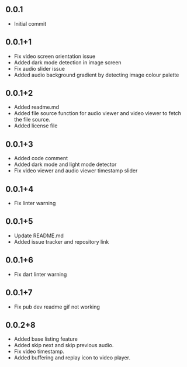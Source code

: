 ## 0.0.1

- Initial commit

## 0.0.1+1

- Fix video screen orientation issue
- Added dark mode detection in image screen
- Fix audio slider issue
- Added audio background gradient by detecting image colour palette

## 0.0.1+2

- Added readme.md
- Added file source function for audio viewer and video viewer to fetch the file source.
- Added license file

## 0.0.1+3

- Added code comment
- Added dark mode and light mode detector
- Fix video viewer and audio viewer timestamp slider

## 0.0.1+4

- Fix linter warning

## 0.0.1+5

- Update README.md
- Added issue tracker and repository link

## 0.0.1+6

- Fix dart linter warning 

## 0.0.1+7

- Fix pub dev readme gif not working

## 0.0.2+8
- Added base listing feature
- Added skip next and skip previous audio.
- Fix video timestamp.
- Added buffering and replay icon to video player. 